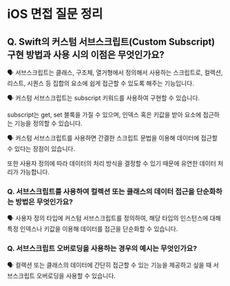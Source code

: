 # iOS 면접 질문 정리

## Q. Swift의 커스텀 서브스크립트(Custom Subscript) 구현 방법과 사용 시의 이점은 무엇인가요?

🗣️ 서브스크립트는 클래스, 구조체, 열거형에서 정의해서 사용하는 스크립트로, 컬렉션, 리스트, 시퀀스 등 집합의 요소에 쉽게 접근할 수 있도록 해주는 기능입니다.

🗣️ 커스텀 서브스크립트는 subscript 키워드를 사용하여 구현할 수 있습니다.

subscript는 get, set 블록을 가질 수 있으며, 인덱스 혹은 키값을 받아 요소에 접근하는 기능을 정의할 수 있습니다.

🗣️ 커스텀 서브스크립트를 사용하면 간결한 스크립트 문법을 이용해 데이터에 접근할 수 있다는 장점이 있습니다. 

또한 사용자 정의에 따라 데이터의 처리 방식을 결정할 수 있기 때문에 유연한 데이터 처리가 가능합니다.

### Q. 서브스크립트를 사용하여 컬렉션 또는 클래스의 데이터 접근을 단순화하는 방법은 무엇인가요?

🗣️ 사용자 정의 타입에 커스텀 서브스크립트를 정의하여, 해당 타입의 인스턴스에 대해 특정 인덱스나 키값을 이용해 데이터를 접근을 단순화할 수 있습니다.

### Q. 서브스크립트 오버로딩을 사용하는 경우의 예시는 무엇인가요?

🗣️ 컬렉션 또는 클래스의 데이터에 간단히 접근할 수 있는 기능을 제공하고 싶을 때 서브스크립트 오버로딩을 사용할 수 있습니다.
